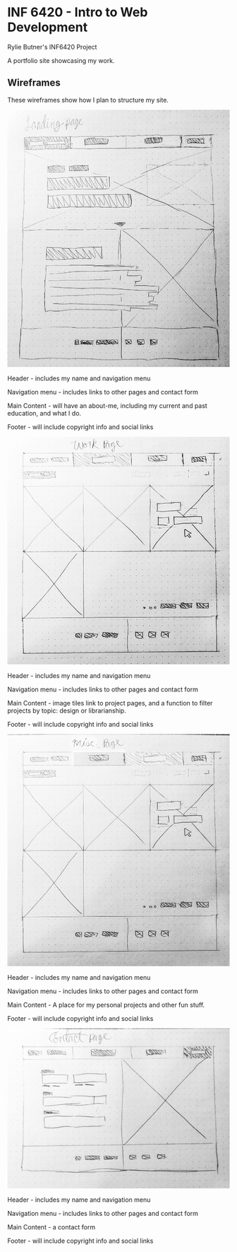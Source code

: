 # INF 6420 - Intro to Web Development
 Rylie Butner's INF6420 Project

 A portfolio site showcasing my work.

 ## Wireframes

 These wireframes show how I plan to structure my site.

 ![Wireframe of Landing Page](wireframes\landing-page.jpg)
  
 Header - includes my name and navigation menu

 Navigation menu - includes links to other pages and contact form

 Main Content - will have an about-me, including my current and past education, and what I do.

 Footer - will include copyright info and social links

 ![Wireframe of Work Page](wireframes\work-page.jpg)

 Header - includes my name and navigation menu

 Navigation menu - includes links to other pages and contact form

 Main Content - image tiles link to project pages, and a function to filter projects by topic: design or librarianship.

 Footer - will include copyright info and social links

 ![Wireframe of Misc. Page](wireframes\misc-page.jpg)

 Header - includes my name and navigation menu

 Navigation menu - includes links to other pages and contact form

 Main Content - A place for my personal projects and other fun stuff.

 Footer - will include copyright info and social links

 ![Wireframe of Contact Page](wireframes\contact-page.jpg)

 Header - includes my name and navigation menu

 Navigation menu - includes links to other pages and contact form

 Main Content - a contact form

 Footer - will include copyright info and social links



